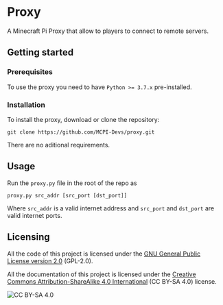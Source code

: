 # Proxy
A Minecraft Pi Proxy that allow to players to connect to remote servers.

## Getting started
### Prerequisites
To use the proxy you need to have `Python >= 3.7.x` pre-installed.

### Installation
To install the proxy, download or clone the repository:
```shell
git clone https://github.com/MCPI-Devs/proxy.git
```
There are no aditional requirements.

## Usage
Run the `proxy.py` file in the root of the repo as
```
proxy.py src_addr [src_port [dst_port]]
```
Where `src_addr` is a valid internet address and `src_port` and `dst_port` are valid internet ports.

## Licensing
All the code of this project is licensed under the [GNU General Public License version 2.0](https://github.com/MCPI-Devs/proxy/blob/master/LICENSE) (GPL-2.0).

All the documentation of this project is licensed under the [Creative Commons Attribution-ShareAlike 4.0 International](https://creativecommons.org/licenses/by-sa/4.0/) (CC BY-SA 4.0) license.

![CC BY-SA 4.0](https://i.creativecommons.org/l/by-sa/4.0/88x31.png)
